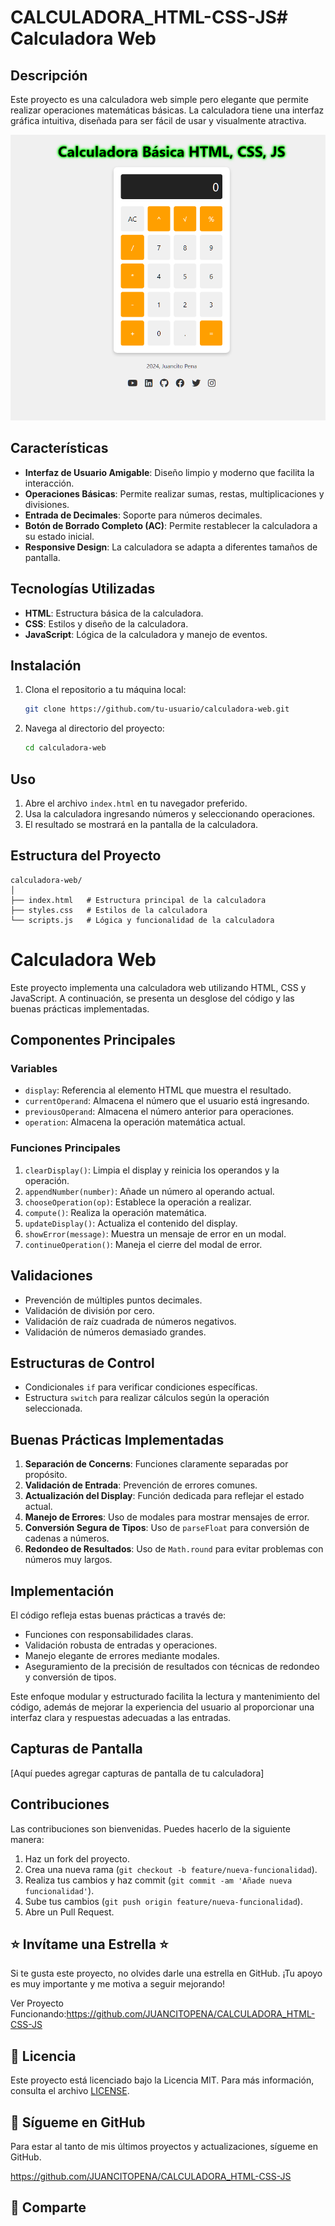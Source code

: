 # CALCULADORA_HTML-CSS-JS# Calculadora Web

## Descripción

Este proyecto es una calculadora web simple pero elegante que permite realizar operaciones matemáticas básicas. La calculadora tiene una interfaz gráfica intuitiva, diseñada para ser fácil de usar y visualmente atractiva.

![PORTADA](Screenshot_151.png)

## Características

- **Interfaz de Usuario Amigable**: Diseño limpio y moderno que facilita la interacción.
- **Operaciones Básicas**: Permite realizar sumas, restas, multiplicaciones y divisiones.
- **Entrada de Decimales**: Soporte para números decimales.
- **Botón de Borrado Completo (AC)**: Permite restablecer la calculadora a su estado inicial.
- **Responsive Design**: La calculadora se adapta a diferentes tamaños de pantalla.

## Tecnologías Utilizadas

- **HTML**: Estructura básica de la calculadora.
- **CSS**: Estilos y diseño de la calculadora.
- **JavaScript**: Lógica de la calculadora y manejo de eventos.

## Instalación

1. Clona el repositorio a tu máquina local:
   ```sh
   git clone https://github.com/tu-usuario/calculadora-web.git
   ```

2. Navega al directorio del proyecto:
   ```sh
   cd calculadora-web
   ```

## Uso

1. Abre el archivo `index.html` en tu navegador preferido.
2. Usa la calculadora ingresando números y seleccionando operaciones.
3. El resultado se mostrará en la pantalla de la calculadora.

## Estructura del Proyecto

```
calculadora-web/
│
├── index.html   # Estructura principal de la calculadora
├── styles.css   # Estilos de la calculadora
└── scripts.js   # Lógica y funcionalidad de la calculadora
```

# Calculadora Web

Este proyecto implementa una calculadora web utilizando HTML, CSS y JavaScript. A continuación, se presenta un desglose del código y las buenas prácticas implementadas.

## Componentes Principales

### Variables

- `display`: Referencia al elemento HTML que muestra el resultado.
- `currentOperand`: Almacena el número que el usuario está ingresando.
- `previousOperand`: Almacena el número anterior para operaciones.
- `operation`: Almacena la operación matemática actual.

### Funciones Principales

1. `clearDisplay()`: Limpia el display y reinicia los operandos y la operación.
2. `appendNumber(number)`: Añade un número al operando actual.
3. `chooseOperation(op)`: Establece la operación a realizar.
4. `compute()`: Realiza la operación matemática.
5. `updateDisplay()`: Actualiza el contenido del display.
6. `showError(message)`: Muestra un mensaje de error en un modal.
7. `continueOperation()`: Maneja el cierre del modal de error.

## Validaciones

- Prevención de múltiples puntos decimales.
- Validación de división por cero.
- Validación de raíz cuadrada de números negativos.
- Validación de números demasiado grandes.

## Estructuras de Control

- Condicionales `if` para verificar condiciones específicas.
- Estructura `switch` para realizar cálculos según la operación seleccionada.

## Buenas Prácticas Implementadas

1. **Separación de Concerns**: Funciones claramente separadas por propósito.
2. **Validación de Entrada**: Prevención de errores comunes.
3. **Actualización del Display**: Función dedicada para reflejar el estado actual.
4. **Manejo de Errores**: Uso de modales para mostrar mensajes de error.
5. **Conversión Segura de Tipos**: Uso de `parseFloat` para conversión de cadenas a números.
6. **Redondeo de Resultados**: Uso de `Math.round` para evitar problemas con números muy largos.

## Implementación

El código refleja estas buenas prácticas a través de:

- Funciones con responsabilidades claras.
- Validación robusta de entradas y operaciones.
- Manejo elegante de errores mediante modales.
- Aseguramiento de la precisión de resultados con técnicas de redondeo y conversión de tipos.

Este enfoque modular y estructurado facilita la lectura y mantenimiento del código, además de mejorar la experiencia del usuario al proporcionar una interfaz clara y respuestas adecuadas a las entradas.

## Capturas de Pantalla

[Aquí puedes agregar capturas de pantalla de tu calculadora]

## Contribuciones

Las contribuciones son bienvenidas. Puedes hacerlo de la siguiente manera:

1. Haz un fork del proyecto.
2. Crea una nueva rama (`git checkout -b feature/nueva-funcionalidad`).
3. Realiza tus cambios y haz commit (`git commit -am 'Añade nueva funcionalidad'`).
4. Sube tus cambios (`git push origin feature/nueva-funcionalidad`).
5. Abre un Pull Request.

## ⭐ Invítame una Estrella ⭐

Si te gusta este proyecto, no olvides darle una estrella en GitHub. ¡Tu apoyo es muy importante y me motiva a seguir mejorando!

Ver Proyecto Funcionando:https://github.com/JUANCITOPENA/CALCULADORA_HTML-CSS-JS

## 📜 Licencia

Este proyecto está licenciado bajo la Licencia MIT. Para más información, consulta el archivo [LICENSE](LICENSE).

## 🔔 Sígueme en GitHub

Para estar al tanto de mis últimos proyectos y actualizaciones, sígueme en GitHub.

https://github.com/JUANCITOPENA/CALCULADORA_HTML-CSS-JS

## 🤝 Comparte
